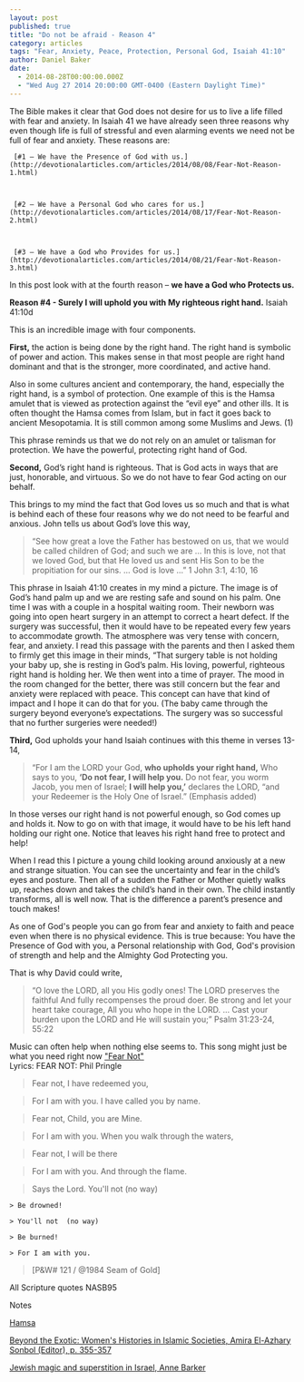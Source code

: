 ```yaml
---
layout: post
published: true
title: "Do not be afraid - Reason 4"
category: articles
tags: "Fear, Anxiety, Peace, Protection, Personal God, Isaiah 41:10"
author: Daniel Baker
date: 
  - 2014-08-28T00:00:00.000Z
  - "Wed Aug 27 2014 20:00:00 GMT-0400 (Eastern Daylight Time)"
---
```


The Bible makes it clear that God does not desire for us to live a life filled with fear and anxiety. In Isaiah 41 we have already seen three reasons why even though life is full of stressful and even alarming events we need not be full of fear and anxiety. These reasons are:


	 [#1 – We have the Presence of God with us.](http://devotionalarticles.com/articles/2014/08/08/Fear-Not-Reason-1.html)
     


     [#2 – We have a Personal God who cares for us.](http://devotionalarticles.com/articles/2014/08/17/Fear-Not-Reason-2.html)
  
  
     
     [#3 – We have a God who Provides for us.](http://devotionalarticles.com/articles/2014/08/21/Fear-Not-Reason-3.html)



In this post look with at the fourth reason – **we have a God who Protects us.** 

**Reason #4 - Surely I will uphold you with My righteous right hand.** Isaiah 41:10d

This is an incredible image with four components.

**First,** the action is being done by the right hand. The right hand is symbolic of power and action. This makes sense in that most people are right hand dominant and that is the stronger, more coordinated, and active hand. 

Also in some cultures ancient and contemporary, the hand, especially the right hand, is a symbol of protection. One example of this is the Hamsa amulet that is viewed as protection against the “evil eye” and other ills. It is often thought the Hamsa comes from Islam, but in fact it goes back to ancient Mesopotamia. It is still common among some Muslims and Jews. (1) 

This phrase reminds us that we do not rely on an amulet or talisman for protection. We have the powerful, protecting right hand of God. 

**Second,** God’s right hand is righteous. That is God acts in ways that are just, honorable, and virtuous. So we do not have to fear God acting on our behalf.

This brings to my mind the fact that God loves us so much and that is what is behind each of these four reasons why we do not need to be fearful and anxious. John tells us about God’s love this way,

> “See how great a love the Father has bestowed on us, that we would be called children of God; and such we are … In this is love, not that we loved God, but that He loved us and sent His Son to be the propitiation for our sins. … God is love …”   1 John 3:1, 4:10, 16 

This phrase in Isaiah 41:10 creates in my mind a picture. The image is of God’s hand palm up and we are resting safe and sound on his palm. One time I was with a couple in a hospital waiting room. Their newborn was going into open heart surgery in an attempt to correct a heart defect. If the surgery was successful, then it would have to be repeated every few years to accommodate growth. The atmosphere was very tense with concern, fear, and anxiety. I read this passage with the parents and then I asked them to firmly get this image in their minds, “That surgery table is not holding your baby up, she is resting in God’s palm. His loving, powerful, righteous right hand is holding her. We then went into a time of prayer. The mood in the room changed for the better, there was still concern but the fear and anxiety were replaced with peace. This concept can have that kind of impact and I hope it can do that for you. (The baby came through the surgery beyond everyone’s expectations. The surgery was so successful that no further surgeries were needed!)

**Third,** God upholds your hand
Isaiah continues with this theme in verses 13-14,

> “For I am the LORD your God, **who upholds your right hand,** Who says to you, **‘Do not fear, I will help you.** Do not fear, you worm Jacob, you men of Israel; **I will help you,’** declares the LORD, “and your Redeemer is the Holy One of Israel.” (Emphasis added)

In those verses our right hand is not powerful enough, so God comes up and holds it. Now to go on with that image, it would have to be his left hand holding our right one. Notice that leaves his right hand free to protect and help! 

When I read this I picture a young child looking around anxiously at a new and strange situation. You can see the uncertainty and fear in the child’s eyes and posture. Then all of a sudden the Father or Mother quietly walks up, reaches down and takes the child’s hand in their own. The child instantly transforms, all is well now. That is the difference a parent’s presence and touch makes!

As one of God's people you can go from fear and anxiety to faith and peace even when there is no physical evidence. This is true because: You have the Presence of God with you, a Personal relationship with God, God's provision of strength and help and the Almighty God Protecting you.

That is why David could write,

> “O love the LORD, all you His godly ones! The LORD preserves the faithful And fully recompenses the proud doer. Be strong and let your heart take courage, All you who hope in the LORD. … Cast your burden upon the LORD and He will sustain you;” Psalm 31:23-24, 55:22


Music can often help when nothing else seems to. This song might just be what you need right now ["Fear Not"](http://youtu.be/McLO2iZcbKo)    
Lyrics: FEAR NOT:  Phil Pringle

> Fear not,  I have redeemed you,

> For I am with you.  I have called you by name.

> Fear not,  Child, you are Mine.

> For I am with you.  When you walk through the waters,

> Fear not,  I will be there

> For I am with you.  And through the flame.

> Says the Lord.  You'll not  (no way)

    > Be drowned!
    
    > You'll not  (no way)
    
    > Be burned!
    
    > For I am with you.
    
   > [P&W# 121 / @1984 Seam of Gold]

All Scripture quotes NASB95  

Notes

[Hamsa](https://en.wikipedia.org/wiki/Hamsa)   


[Beyond the Exotic: Women's Histories in Islamic Societies, Amira El-Azhary Sonbol (Editor), p. 355-357](http://books.google.ca/books?id=uUe8tBUvwE4C&pg=PA356&lpg=PA355&focus=viewport&dq=%22hand+of+fatima%22+evil+eye)


[Jewish magic and superstition in Israel, Anne Barker](http://www.abc.net.au/correspondents/content/2010/s2906608.htm )


	



	